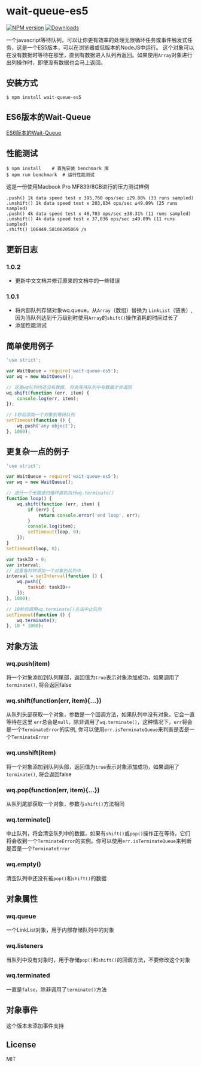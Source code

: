 # wait-queue-es5

[![NPM version][npm-image]][npm-url]
[![Downloads][downloads-image]][downloads-url]

  一个javascript等待队列，可以让你更有效率的处理无限循环任务或事件触发式任务，这是一个ES5版本，可以在浏览器或低版本的NodeJS中运行。
  这个对象可以在没有数据时等待在那里，直到有数据进入队列再返回。如果使用`Array`对象进行出列操作时，即使没有数据也会马上返回。

## 安装方式

```
$ npm install wait-queue-es5
```

## ES6版本的Wait-Queue

[ES6版本的Wait-Queue](https://github.com/flarestart/wait-queue)

## 性能测试

```
$ npm install    # 首先安装 benchmark 库
$ npm run benchmark  # 运行性能测试
```

这是一份使用Macbook Pro MF839/8GB进行的压力测试样例

    .push() 1k data speed test x 395,760 ops/sec ±29.88% (33 runs sampled)
    .unshift() 1k data speed test x 203,834 ops/sec ±49.09% (25 runs sampled)
    .push() 4k data speed test x 48,703 ops/sec ±38.31% (11 runs sampled)
    .unshift() 4k data speed test x 37,036 ops/sec ±49.09% (11 runs sampled)
    .shift() 106449.58100205069 /s

## 更新日志

### 1.0.2
 
 * 更新中文文档并修订原来的文档中的一些错误

### 1.0.1

 * 将内部队列存储对象wq.queue，从`Array`（数组）替换为 `LinkList`（链表）, 因为当队列达到千万级别时使用`Array`的`shift()`操作消耗的时间过长了
 * 添加性能测试

## 简单使用例子

```js
'use strict';

var WaitQueue = require('wait-queue-es5');
var wq = new WaitQueue();

// 这里wq队列内还没有数据, 将会等待队列中有数据才会返回
wq.shift(function (err, item) {
    console.log(err, item);
});

// 1秒后添加一个对象到等待队列
setTimeout(function () {
    wq.push('any object');
}, 1000);
```

## 更复杂一点的例子

```js
'use strict';

var WaitQueue = require('wait-queue-es5');
var wq = new WaitQueue();

// 进行一个无限递归循环直到执行wq.terminate()
function loop() {
    wq.shift(function (err, item) {
        if (err) {
            return console.error('end loop', err);
        }
        console.log(item);
        setTimeout(loop, 0);
    });
}
setTimeout(loop, 0);

var taskID = 0;
var interval;
// 这里每秒钟添加一个对象到队列中
interval = setInterval(function () {
    wq.push({
        taskid: taskID++
    });
}, 1000);

// 10秒后调用wq.terminate()方法中止队列
setTimeout(function () {
    wq.terminate();
}, 10 * 1000);

```

## 对象方法

### wq.push(item)

将一个对象添加到队列尾部，返回值为`true`表示对象添加成功，如果调用了`terminate()`, 将会返回false

### wq.shift(function(err, item){...})

从队列头部获取一个对象，参数是一个回调方法，如果队列中没有对象，它会一直等待在这里
`err`总会是`null`，除非调用了`wq.terminate()`，这种情况下，`err`将会是一个`TerminateError`的实例, 你可以使用`err.isTerminateQueue`来判断是否是一个`TerminateError`

### wq.unshift(item)

将一个对象添加到队列头部，返回值为`true`表示对象添加成功，如果调用了`terminate()`, 将会返回false

### wq.pop(function(err, item){...})

从队列尾部获取一个对象，参数与`shift()`方法相同

### wq.terminate()

中止队列，将会清空队列中的数据，如果有`shift()`或`pop()`操作正在等待，它们将会收到一个`TerminateError`的实例。你可以使用`err.isTerminateQueue`来判断是否是一个`TerminateError`

### wq.empty()

清空队列中还没有被`pop()`和`shift()`的数据

## 对象属性

### wq.queue

一个LinkList对象，用于内部存储队列中的对象

### wq.listeners

当队列中没有对象时，用于存储`pop()`和`shift()`的回调方法，不要修改这个对象

### wq.terminated

一直是`false`，除非调用了`terminate()`方法

## 对象事件

这个版本未添加事件支持

## License

  MIT

[npm-image]: https://img.shields.io/npm/v/wait-queue-es5.svg
[npm-url]: https://npmjs.org/package/wait-queue-es5
[downloads-image]: http://img.shields.io/npm/dm/wait-queue-es5.svg
[downloads-url]: https://npmjs.org/package/wait-queue-es5
